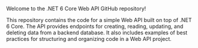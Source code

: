 Welcome to the .NET 6 Core Web API GitHub repository!

This repository contains the code for a simple Web API built on top of .NET 6 Core. The API provides endpoints for creating, reading, updating, and deleting data from a backend database. It also includes examples of best practices for structuring and organizing code in a Web API project.
